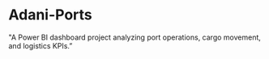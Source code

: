 # Adani-Ports
"A Power BI dashboard project analyzing port operations, cargo movement, and logistics KPIs.”
